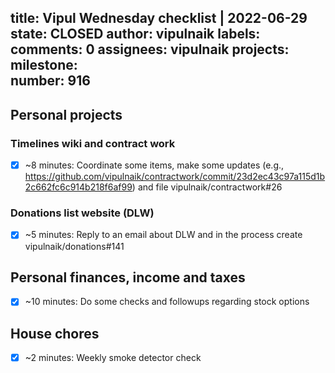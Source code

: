 title:	Vipul Wednesday checklist | 2022-06-29
state:	CLOSED
author:	vipulnaik
labels:	
comments:	0
assignees:	vipulnaik
projects:	
milestone:	
number:	916
--
## Personal projects

### Timelines wiki and contract work

- [x] ~8 minutes: Coordinate some items, make some updates (e.g., https://github.com/vipulnaik/contractwork/commit/23d2ec43c97a115d1b2c662fc6c914b218f6af99) and file vipulnaik/contractwork#26

### Donations list website (DLW)

- [x] ~5 minutes: Reply to an email about DLW and in the process create vipulnaik/donations#141

## Personal finances, income and taxes

- [x] ~10 minutes: Do some checks and followups regarding stock options

## House chores

- [x] ~2 minutes: Weekly smoke detector check
